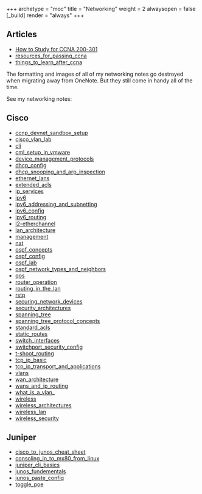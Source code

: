 +++ 
archetype = "moc" 
title = "Networking" 
weight = 2
alwaysopen = false
[_build]
  render = "always"
+++

## Articles
- [How to Study for CCNA 200-301](How%20to%20Study%20for%20CCNA%20200-301.md)
- [resources_for_passing_ccna](resources_for_passing_ccna.md)
- [things_to_learn_after_ccna](things_to_learn_after_ccna.md)

The formatting and images of all of my networking notes go destroyed when migrating away from OneNote. But they still come in handy all of the time. 

See my networking notes:

## Cisco
- [ccnp_devnet_sandbox_setup](perfectdarkmode1.github.io/content/networking/ccnp_devnet_sandbox_setup)
- [cisco_vlan_lab](cisco_vlan_lab.md)
- [cli](cli.md)
- [cml_setup_in_vmware](cml_setup_in_vmware.md)
- [device_management_protocols](device_management_protocols.md)
- [dhcp_config](dhcp_config.md)
- [dhcp_snooping_and_arp_inspection](dhcp_snooping_and_arp_inspection.md)
- [ethernet_lans](ethernet_lans.md)
- [extended_acls](extended_acls.md)
- [ip_services](ip_services.md)
- [ipv6](ipv6.md)
- [ipv6_addressing_and_subnetting](ipv6_addressing_and_subnetting.md)
- [ipv6_config](ipv6_config.md)
- [ipv6_routing](ipv6_routing.md)
- [l2-etherchannel](l2-etherchannel.md)
- [lan_architecture](lan_architecture.md)
- [management](management.md)
- [nat](nat.md)
- [ospf_concepts](ospf_concepts.md)
- [ospf_config](ospf_config.md)
- [ospf_lab](ospf_lab.md)
- [ospf_network_types_and_neighbors](ospf_network_types_and_neighbors.md)
- [qos](qos.md)
- [router_operation](router_operation.md)
- [routing_in_the_lan](routing_in_the_lan.md)
- [rstp](rstp.md)
- [securing_network_devices](securing_network_devices.md)
- [security_architectures](security_architectures.md)
- [spanning_tree](spanning_tree.md)
- [spanning_tree_protocol_concepts](spanning_tree_protocol_concepts.md)
- [standard_acls](standard_acls.md)
- [static_routes](static_routes.md)
- [switch_interfaces](switch_interfaces.md)
- [switchport_security_config](switchport_security_config.md)
- [t-shoot_routing](t-shoot_routing.md)
- [tcp_ip_basic](tcp_ip_basic.md)
- [tcp_ip_transport_and_applications](tcp_ip_transport_and_applications.md)
- [vlans](vlans.md)
- [wan_architecture](wan_architecture.md)
- [wans_and_ip_routing](wans_and_ip_routing.md)
- [what_is_a_vlan_](what_is_a_vlan_.md)
- [wireless](wireless.md)
- [wireless_architectures](wireless_architectures.md)
- [wireless_lan](wireless_lan.md)
- [wireless_security](wireless_security.md)

## Juniper
- [cisco_to_junos_cheat_sheet](cisco_to_junos_cheat_sheet.md)
- [consoling_in_to_mx80_from_linux](consoling_in_to_mx80_from_linux.md)
- [juniper_cli_basics](juniper_cli_basics.md)
- [junos_fundementals](junos_fundementals.md)
- [junos_paste_config](junos_paste_config.md)
- [toggle_poe](toggle_poe.md)
